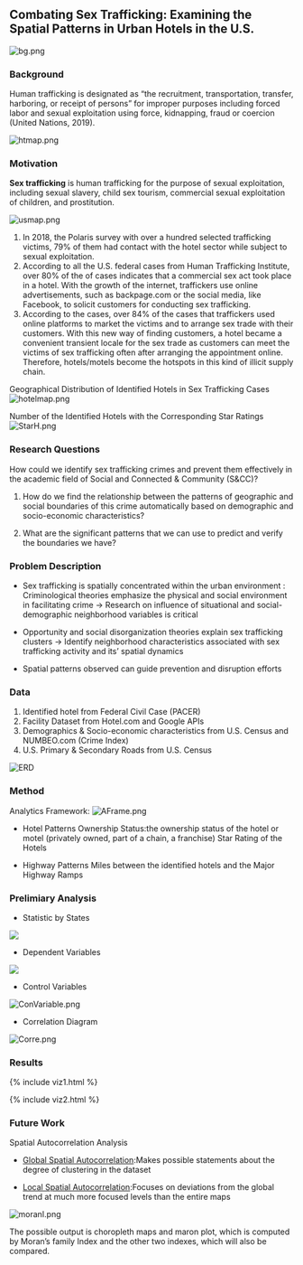## Combating Sex Trafficking: Examining the Spatial Patterns in Urban Hotels in the U.S.

![bg.png]({{site.baseurl}}/bg.png)

### Background
Human trafficking is designated as “the recruitment, transportation, transfer, harboring, or receipt of persons” for improper purposes including forced labor and sexual exploitation using force, kidnapping, fraud or coercion (United Nations, 2019). 

![htmap.png]({{site.baseurl}}/htmap.png)

### Motivation
<strong>Sex trafficking</strong> is human trafficking for the purpose of sexual exploitation, including sexual slavery, child sex tourism, commercial sexual exploitation of children, and prostitution.

![usmap.png]({{site.baseurl}}/usmap.png)

1. In 2018, the Polaris survey with over a hundred selected trafficking victims, 79% of them had contact with the hotel sector while subject to sexual exploitation.
2. According to all the U.S. federal cases from Human Trafficking Institute, over 80% of the of cases indicates that a commercial sex act took place in a hotel. 
With the growth of the internet, traffickers use online advertisements, such as backpage.com or the social media, like Facebook, to solicit customers for conducting sex trafficking.
3. According to the cases, over 84% of the cases that traffickers used online platforms to market the victims and to arrange sex trade with their customers.
With this new way of finding customers, a hotel became a convenient transient locale for the sex trade as customers can meet the victims of sex trafficking often after arranging the appointment online. Therefore, hotels/motels become the hotspots in this kind of illicit supply chain.

Geographical Distribution of Identified Hotels in Sex Trafficking Cases
![hotelmap.png]({{site.baseurl}}//hotelmap.png)

Number of the Identified Hotels with the Corresponding Star Ratings
![StarH.png]({{site.baseurl}}//StarH.png)

### Research Questions
How could we identify sex trafficking crimes and prevent them effectively in the academic field of Social and Connected & Community (S&CC)?


1. How do we find the relationship between the patterns of geographic and social boundaries of this crime automatically based on demographic and socio-economic characteristics?

2. What are the significant patterns that we can use to predict and verify the boundaries we have?


### Problem Description

- Sex trafficking is spatially concentrated within the urban environment
 : Criminological theories emphasize the physical and social environment in facilitating crime
  -> Research on influence of situational and social-demographic neighborhood variables is critical

- Opportunity and social disorganization theories explain sex trafficking clusters
 -> Identify neighborhood characteristics associated with sex trafficking activity and its’ spatial dynamics
 
- Spatial patterns observed can guide prevention and disruption efforts

### Data
1. Identified hotel from Federal Civil Case (PACER)
2. Facility Dataset from Hotel.com and Google APIs
3. Demographics & Socio-economic characteristics from U.S. Census and NUMBEO.com (Crime Index)
4. U.S. Primary & Secondary Roads from U.S. Census

![ERD]({{site.baseurl}}//Entity%20Relationship%20Diagram.jpg)

### Method
Analytics Framework: 
![AFrame.png]({{site.baseurl}}/AFrame.png)


- Hotel Patterns
Ownership Status:the ownership status of the hotel or motel (privately owned, part of a chain, a franchise)
Star Rating of the Hotels

- Highway Patterns 
Miles between the identified hotels and the Major Highway Ramps


### Prelimiary Analysis

- Statistic by States

![]({{site.baseurl}}//table.png)


- Dependent Variables

![]({{site.baseurl}}//Dvariable.png)


- Control Variables

![ConVariable.png]({{site.baseurl}}/ConVariable.png)


- Correlation Diagram

![Corre.png]({{site.baseurl}}/Corre.png)



### Results


{% include viz1.html %}

{% include viz2.html %}


### Future Work
Spatial Autocorrelation Analysis

- [Global Spatial Autocorrelation](https://geographicdata.science/book/notebooks/06_spatial_autocorrelation.html):Makes possible statements about the degree of clustering in the dataset

- [Local Spatial Autocorrelation](https://geographicdata.science/book/notebooks/07_local_autocorrelation.html?fbclid=IwAR26zjrUFassWu4N6qeIHpbisp1OsRvboh_KQhSrtK_8Jlz-iOVSbsSi5Mg):Focuses on deviations from the global trend at much more focused levels than the entire maps

![moranI.png]({{site.baseurl}}/moranI.png)


The possible output is choropleth maps and maron plot, which is computed by Moran’s family Index and the other two indexes, which will also be compared.
